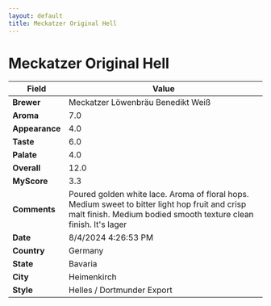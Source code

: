 ```yaml
---
layout: default
title: Meckatzer Original Hell
---
```


# Meckatzer Original Hell

| Field         | Value                                                                                                   |
|---------------|---------------------------------------------------------------------------------------------------------|
| **Brewer**    | Meckatzer Löwenbräu Benedikt Weiß                                                                                        |
| **Aroma**     | 7.0                                                                                         |
| **Appearance**| 4.0                                                                                    |
| **Taste**     | 6.0                                                                                         |
| **Palate**    | 4.0                                                                                        |
| **Overall**   | 12.0                                                                                       |
| **MyScore**   | 3.3                                                                                       |
| **Comments**  | Poured golden white lace. Aroma of floral hops.  Medium sweet to bitter light hop fruit and crisp malt finish. Medium bodied smooth texture clean finish.  It's lager                                                                                      |
| **Date**      | 8/4/2024 4:26:53 PM                                                                                          |
| **Country**   | Germany                                                                                       |
| **State**     | Bavaria                                                                                         |
| **City**      | Heimenkirch                                                                                          |
| **Style**     | Helles / Dortmunder Export                                                                                         |
